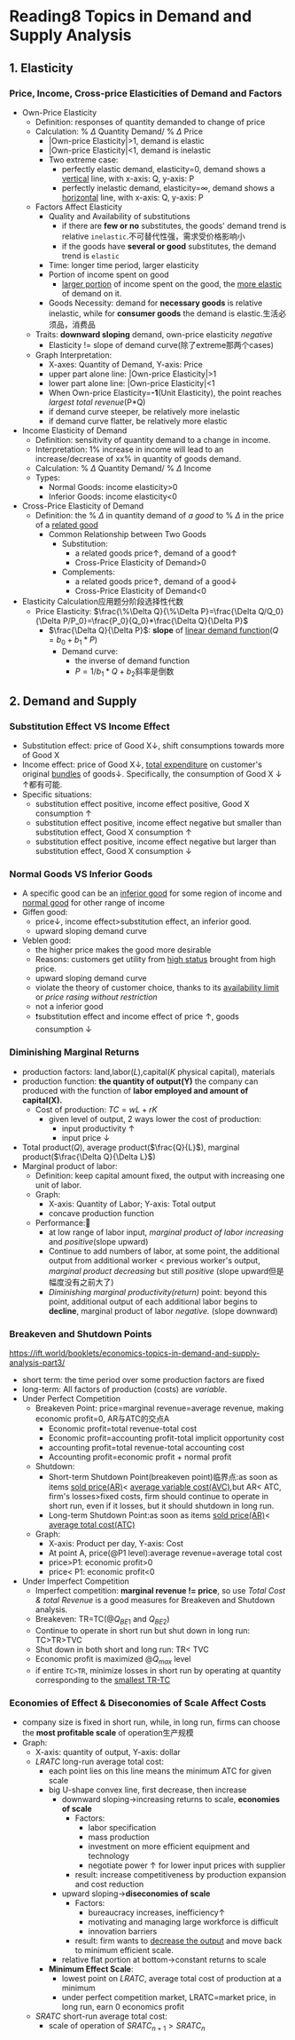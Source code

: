# Reading8 Topics in Demand and Supply Analysis

## 1. Elasticity

### Price, Income, Cross-price Elasticities of Demand and Factors

- Own-Price Elasticity
  - Definition: responses of quantity demanded to change of price
  - Calculation: % $\Delta$ Quantity Demand/ % $\Delta$ Price
    - |Own-price Elasticity|>1, demand is elastic
    - |Own-price Elasticity|<1, demand is inelastic
    - Two extreme case: 
      - perfectly elastic demand, elasticity=0, demand shows a <u>vertical</u> line, with x-axis: Q, y-axis: P
      - perfectly inelastic demand, elasticity=$\infty$, demand shows a <u>horizontal</u> line, with x-axis: Q, y-axis: P
  - Factors Affect Elasticity
    - Quality and Availability of substitutions
      - if there are **few or no** substitutes, the goods' demand trend is relative `inelastic`.不可替代性强，需求受价格影响小
      - if the goods have **several or good** substitutes, the demand trend is `elastic`
    - Time: longer time period, larger elasticity
    - Portion of income spent on good
      - <u>larger portion</u> of income spent on the good, the <u>more elastic</u> of demand on it.
    - Goods Necessity: demand for **necessary goods** is relative inelastic, while for **consumer goods** the demand is elastic.生活必须品，消费品
  - Traits: **downward sloping** demand, own-price elasticity *negative*
    - Elasticity != slope of demand curve(除了extreme那两个cases)
  - Graph Interpretation:
    - X-axes: Quantity of Demand, Y-axis: Price
    - upper part alone line: |Own-price Elasticity|>1
    - lower part alone line: |Own-price Elasticity|<1
    - When Own-price Elasticity=**-1**(Unit Elasticity), the point reaches *largest total revenue*(P*Q)
    - if demand curve steeper, be relatively more inelastic
    - if demand curve flatter, be relatively more elastic
- Income Elasticity of Demand
  - Definition: sensitivity of quantity demand to a change in income. 
  - Interpretation: 1% increase in income will lead to an increase/decrease of xx% in quantity of goods demand.
  - Calculation: % $\Delta$ Quantity Demand/ % $\Delta$ Income
  - Types:
    - Normal Goods: income elasticity>0
    - Inferior Goods: income elasticity<0
- Cross-Price Elasticity of Demand
  - Definition: the % $\Delta$ in quantity demand of *a good* to % $\Delta$ in the price of a <u>related good</u>
    - Common Relationship between Two Goods
      - Substitution: 
        - a related goods price↑, demand of a good↑
        - Cross-Price Elasticity of Demand>0
      - Complements:
        - a related goods price↑, demand of a good↓
        - Cross-Price Elasticity of Demand<0
- Elasticity Calculation应用题分阶段选择性代数
  - Price Elasticity: $\frac{\%\Delta Q}{\%\Delta P}=\frac{\Delta Q/Q_0}{\Delta P/P_0}=\frac{P_0}{Q_0}*\frac{\Delta Q}{\Delta P}$
    - $\frac{\Delta Q}{\Delta P}$: **slope** of <u>linear demand function</u>($Q=b_0+b_1*P$)
      - Demand curve:
        - the inverse of demand function
        - $P=1/b_1*Q+b_2$斜率是倒数

## 2. Demand and Supply

### Substitution Effect VS Income Effect

- Substitution effect: price of Good X↓, shift consumptions towards more of Good X
- Income effect: price of Good X↓, <u>total expenditure</u> on customer's original <u>bundles</u> of goods↓. Specifically, the consumption of Good X ↓ ↑都有可能.
- Specific situations:
  - substitution effect positive, income effect positive, Good X consumption ↑
  - substitution effect positive, income effect negative but smaller than substitution effect, Good X consumption ↑
  - substitution effect positive, income effect negative but larger than substitution effect, Good X consumption ↓

### Normal Goods VS Inferior Goods

- A specific good can be an <u>inferior good</u> for some region of income and <u>normal good</u> for other range of income
- Giffen good: 
  - price↓, income effect>substitution effect, an inferior good.
  - upward sloping demand curve
- Veblen good:
  - the higher price makes the good more desirable
  - Reasons: customers get utility from <u>high status</u> brought from high price.
  - upward sloping demand curve
  - violate the theory of customer choice, thanks to its <u>availability limit</u> or *price rasing without restriction*
  - not a inferior good
  - ❗️substitution effect and income effect of price ↑, goods consumption ↓

### Diminishing Marginal Returns

- production factors: land,labor($L$),capital($K$ physical capital), materials
- production function: **the quantity of output(Y)** the company can produced with the function of **labor employed and amount of capital(X).**
  - Cost of production: $TC=wL+rK$
    - given level of output, 2 ways lower the cost of production:
      - input productivity ↑
      - input price ↓
- Total product($Q$), average product($\frac{Q}{L}$), marginal product($\frac{\Delta Q}{\Delta L}$)
- Marginal product of labor:
  - Definition: keep capital amount fixed, the output with increasing one unit of labor.
  - Graph:
    - X-axis: Quantity of Labor; Y-axis: Total output
    - concave production function
  - Performance:🌟
    - at low range of labor input, *marginal product of labor increasing* and *positive*(slope upward)
    - Continue to add numbers of labor, at some point, the additional output from additional worker < previous worker's output, *marginal product decreasing* but still *positive* (slope upward但是幅度没有之前大了)
    - *Diminishing marginal productivity(return)* point: beyond this point, additional output of each additional labor begins to **decline**, marginal product of labor *negative.* (slope downward)

### Breakeven and Shutdown Points

<https://ift.world/booklets/economics-topics-in-demand-and-supply-analysis-part3/>

- short term: the time period over some production factors are fixed
- long-term: All factors of production (costs) are *variable*. 
- Under Perfect Competition 
  - Breakeven Point: price=marginal revenue=average revenue, making economic profit=0, AR与ATC的交点A
    - Economic profit=total revenue-total cost
    - Economic profit=accounting profit-total implicit opportunity cost
    - accounting profit=total revenue-total accounting cost
    - Accounting profit=economic profit + normal profit
  - Shutdown: 
    - Short-term Shutdown Point(breakeven point)临界点:as soon as items <u>sold price(AR)</u>< <u>average variable cost(AVC)</u>,but AR< ATC, firm's losses>fixed costs, firm should continue to operate in short run, even if it losses, but it should shutdown in long run.
    - Long-term Shutdown Point:as soon as items <u>sold price(AR)</u>< <u>average total cost(ATC)</u>
  - Graph:
    - X-axis: Product per day, Y-axis: Cost
    - At point A, price(@P1 level):average revenue=average total cost
    - price>P1: economic profit>0
    - price< P1: economic profit<0
- Under Imperfect Competition
  - Imperfect competition: **marginal revenue != price**, so use *Total Cost & total Revenue* is a good measures for Breakeven and Shutdown analysis.
  - Breakeven: TR=TC(@$Q_{BE1}$ and $Q_{BE2}$)
  - Continue to operate in short run but shut down in long run: TC>TR>TVC
  - Shut down in both short and long run: TR< TVC
  - Economic profit is maximized @$Q_{max}$ level
  - if entire `TC>TR`, minimize losses in short run by operating at quantity corresponding to the <u>smallest TR-TC</u>

### Economies of Effect & Diseconomies of Scale Affect Costs

- company size is fixed in short run, while, in long run, firms can choose the **most profitable scale** of operation生产规模
- Graph:
  - X-axis: quantity of output, Y-axis: dollar
  - $LRATC$ long-run average total cost: 
    - each point lies on this line means the minimum ATC for given scale
    - big U-shape convex line, first decrease, then increase
      - downward sloping->increasing returns to scale, **economies of scale**
        - Factors: 
          - labor specification
          - mass production
          - investment on more efficient equipment and technology
          - negotiate power ↑ for lower input prices with supplier
        - result: increase competitiveness by production expansion and cost reduction
      - upward sloping->**diseconomies of scale**
        - Factors:
          - bureaucracy increases, inefficiency↑
          - motivating and managing large workforce is difficult
          - innovation barriers
        - result: firm wants to <u>decrease the output</u> and move back to minimum efficient scale.
      - relative flat portion at bottom->constant returns to scale
    - **Minimum Effect Scale**:
      - lowest point on $LRATC$, average total cost of production at a minimum
      - under perfect competition market, LRATC=market price, in long run, earn 0 economics profit
  - $SRATC$ short-run average total cost: 
    - scale of operation of $SRATC_{n+1}>SRATC_{n}$